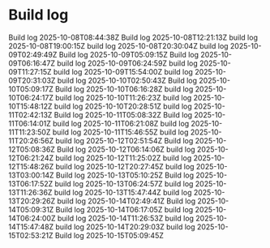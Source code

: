 # Build log
Build log 2025-10-08T08:44:38Z
Build log 2025-10-08T12:21:13Z
build log 2025-10-08T19:00:15Z
build log 2025-10-08T20:30:04Z
build log 2025-10-09T02:49:49Z
Build log 2025-10-09T05:09:15Z
Build log 2025-10-09T06:16:47Z
build log 2025-10-09T06:24:59Z
build log 2025-10-09T11:27:15Z
build log 2025-10-09T15:54:00Z
build log 2025-10-09T20:31:03Z
build log 2025-10-10T02:50:43Z
Build log 2025-10-10T05:09:17Z
Build log 2025-10-10T06:16:28Z
build log 2025-10-10T06:24:17Z
build log 2025-10-10T11:26:23Z
build log 2025-10-10T15:48:12Z
build log 2025-10-10T20:28:51Z
build log 2025-10-11T02:42:13Z
Build log 2025-10-11T05:08:32Z
Build log 2025-10-11T06:14:01Z
build log 2025-10-11T06:21:08Z
build log 2025-10-11T11:23:50Z
build log 2025-10-11T15:46:55Z
build log 2025-10-11T20:26:56Z
build log 2025-10-12T02:51:54Z
Build log 2025-10-12T05:08:36Z
Build log 2025-10-12T06:14:06Z
build log 2025-10-12T06:21:24Z
build log 2025-10-12T11:25:02Z
build log 2025-10-12T15:48:26Z
build log 2025-10-12T20:27:45Z
build log 2025-10-13T03:00:14Z
Build log 2025-10-13T05:10:25Z
Build log 2025-10-13T06:17:52Z
build log 2025-10-13T06:24:57Z
build log 2025-10-13T11:26:36Z
build log 2025-10-13T15:47:44Z
build log 2025-10-13T20:29:26Z
build log 2025-10-14T02:49:41Z
Build log 2025-10-14T05:09:31Z
Build log 2025-10-14T06:17:05Z
build log 2025-10-14T06:24:00Z
build log 2025-10-14T11:26:53Z
build log 2025-10-14T15:47:48Z
build log 2025-10-14T20:29:03Z
build log 2025-10-15T02:53:21Z
Build log 2025-10-15T05:09:45Z
